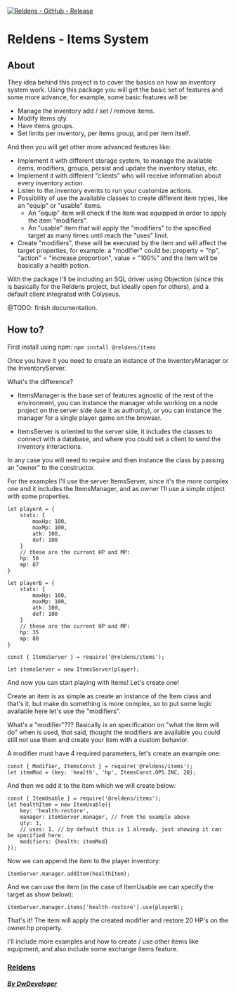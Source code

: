[![Reldens - GitHub - Release](https://www.dwdeveloper.com/media/reldens/reldens-mmorpg-platform.png)](https://github.com/damian-pastorini/reldens)

# Reldens - Items System

## About

They idea behind this project is to cover the basics on how an inventory system work.
Using this package you will get the basic set of features and some more advance, for example, some basic features will be:
 - Manage the inventory add / set / remove items.
 - Modify items qty.
 - Have items groups.
 - Set limits per inventory, per items group, and per item itself.

And then you will get other more advanced features like:

- Implement it with different storage system, to manage the available items, modifiers, groups, persist and update the inventory status, etc.
- Implement it with different "clients" who will receive information about every inventory action.
- Listen to the inventory events to run your customize actions. 
- Possibility of use the available classes to create different item types, like an "equip" or "usable" items.
    - An "equip" item will check if the item was equipped in order to apply the item "modifiers".
    - An "usable" item that will apply the "modifiers" to the specified target as many times until reach the "uses" limit.
- Create "modifiers", these will be executed by the item and will affect the target properties, for example: a "modifier" could be: property = "hp", "action" = "increase proportion", value = "100%" and the item will be basically a health potion.

With the package I'll be including an SQL driver using Objection (since this is basically for the Reldens project, but ideally open for others), and a default client integrated with Colyseus.
  
@TODO: finish documentation.

## How to?

First install using npm: `npm install @reldens/items`

Once you have it you need to create an instance of the InventoryManager or the InventoryServer.

What's the difference?

- ItemsManager is the base set of features agnostic of the rest of the environment, you can instance the manager while working on a node project on the server side (use it as authority), or you can instance the manager for a single player game on the browser.

- ItemsServer is oriented to the server side, it includes the classes to connect with a database, and where you could set a client to send the inventory interactions.

In any case you will need to require and then instance the class by passing an "owner" to the constructor.

For the examples I'll use the server ItemsServer, since it's the more complex one and it includes the ItemsManager, and as owner I'll use a simple object with some properties.

```
let playerA = {
    stats: {
        maxHp: 100,
        maxMp: 100,
        atk: 100,
        def: 100
    }
    // these are the current HP and MP:
    hp: 50
    mp: 87
}

let playerB = {
    stats: {
        maxHp: 100,
        maxMp: 100,
        atk: 100,
        def: 100
    }
    // these are the current HP and MP:
    hp: 35
    mp: 80
}

const { ItemsServer } = require('@reldens/items');

let itemsServer = new ItemsServer(player);
```

And now you can start playing with Items! Let's create one!

Create an item is as simple as create an instance of the Item class and that's it, but make do something is more complex, so to put some logic available here let's use the "modifiers".

What's a "modifier"??? Basically is an specification on "what the item will do" when is used, that said, thought the modifiers are available you could still not use them and create your item with a custom behavior.

A modifier must have 4 required parameters, let's create an example one:
```
const { Modifier, ItemsConst } = require('@reldens/items');
let itemMod = {key: 'health', 'hp', ItemsConst.OPS.INC, 20};
```
And then we add it to the item which we will create below:
```
const { ItemUsable } = require('@reldens/items');
let healthItem = new ItemUsable({
    key: 'health-restore',
    manager: itemServer.manager, // from the example above
    qty: 1,
    // uses: 1, // by default this is 1 already, just showing it can be specified here.
    modifiers: {health: itemMod}
});
```
Now we can append the item to the player inventory:
```
itemServer.manager.addItem(healthItem);
```
And we can use the item (in the case of ItemUsable we can specify the target as show below):
```
itemServer.manager.items['health-restore'].use(playerB);
```

That's it! The item will apply the created modifier and restore 20 HP's on the owner.hp property.

I'll include more examples and how to create / use other items like equipment, and also include some exchange items feature.


### [Reldens](https://github.com/damian-pastorini/reldens/ "Reldens")

##### [By DwDeveloper](https://www.dwdeveloper.com/ "DwDeveloper")
